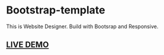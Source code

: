 # Bootstrap-template

This is Website Designer. Build with Bootsrap and Responsive.

##

## <a href="https://ahhzaky.github.io/Bootstrap-template/">LIVE DEMO</a>
